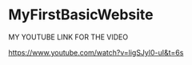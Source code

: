 # MyFirstBasicWebsite




MY YOUTUBE LINK FOR THE VIDEO 

https://www.youtube.com/watch?v=ligSJyl0-uI&t=6s
